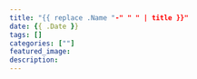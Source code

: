 ```yaml
---
title: "{{ replace .Name "-" " " | title }}"
date: {{ .Date }}
tags: []
categories: [""]
featured_image: 
description: 
---
```




